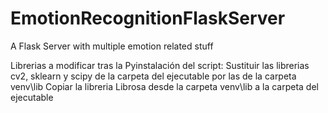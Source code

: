 # EmotionRecognitionFlaskServer
A Flask Server with multiple emotion related stuff

Librerias a modificar tras la Pyinstalación del script:
Sustituir las librerias cv2, sklearn y scipy de la carpeta del ejecutable por las de la carpeta venv\lib
Copiar la libreria Librosa desde la carpeta venv\lib a la carpeta del ejecutable
